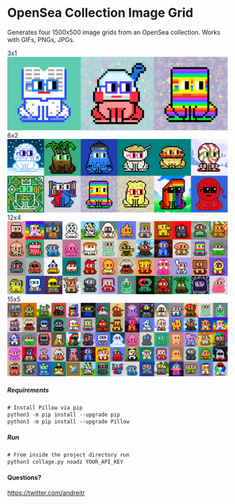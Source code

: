 # OpenSea Collection Image Grid
Generates four 1500x500 image grids from an OpenSea collection. Works with GIFs, PNGs, JPGs.

3x1 
![alt text](https://github.com/andreitr/opensea_collection_grid/blob/main/images/sample_cover_lg.png?raw=true)
6x2 
![alt text](https://github.com/andreitr/opensea_collection_grid/blob/main/images/sample_cover_md.png?raw=true)
12x4 
![alt text](https://github.com/andreitr/opensea_collection_grid/blob/main/images/sample_cover_sm.png?raw=true)
15x5 
![alt text](https://github.com/andreitr/opensea_collection_grid/blob/main/images/sample_cover_xs.png?raw=true)


##### Requirements
```
# Install Pillow via pip
python3 -m pip install --upgrade pip 
python3 -m pip install --upgrade Pillow
```

##### Run
```
# From inside the project directory run
python3 collage.py noadz YOUR_API_KEY
```

#### Questions? 
https://twitter.com/andreitr
